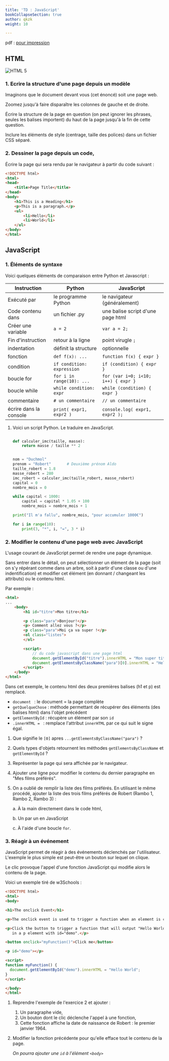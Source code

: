 ```yaml
---
title: 'TD : JavaScript'
bookCollapseSection: true
author: qkzk
weight: 10

---
```


pdf : [pour impression](./TD_IHM_2_js.pdf)

## HTML

![HTML 5](/docs/nsi/cours_premiere/ihm_web/js_td/img/0.svg.png)

### 1. Ecrire la structure d'une page depuis un modèle

Imaginons que le document devant vous (cet énoncé) soit une page web.

Zoomez jusqu'à faire disparaître les colonnes de gauche et de droite.

Écrire la structure de la page en question (on peut ignorer les phrases, seules
les balises importent) du haut de la page jusqu'à la fin de cette question.

Inclure les éléments de style (centrage, taille des polices) dans un fichier 
CSS séparé.

### 2. Dessiner la page depuis un code,

Écrire la page qui sera rendu par le navigateur à partir du code suivant :

```html
<!DOCTYPE html>
<html>
<head>
    <title>Page Title</title>
</head>
<body>
    <h1>This is a Heading</h1>
    <p>This is a paragraph.</p>
    <ul>
        <li>Hello</li>
        <li>World</li>
    </ul>
</body>
</html>
```

## JavaScript

### 1. Éléments de syntaxe

Voici quelques éléments de comparaison entre Python et Javascript :

| Instruction            | Python                     | JavaScript                          |
|------------------------|----------------------------|-------------------------------------|
| Exécuté par            | le programme Python        | le navigateur (généralement)        |
| Code contenu dans      | un fichier .py             | une balise script d'une page html   |
| Créer une variable     | `a = 2`                    | `var a = 2;`                        |
| Fin d'instruction      | retour à la ligne          | point virugle `;`                   |
| indentation            | définit la structure       | optionnelle                         |
| fonction               | `def f(x): ...`            | `function f(x) { expr }`            |
| condition              | `if condition: expression` | `if (condition) { expr }`           |
| boucle for             | `for i in range(10): ...`  | `for (var i=0; i<10; i++) { expr }` |
| boucle while           | `while condition: expr`    | `while (condition) { expr }`        |
| commentaire            | `# un commentaire`         | `// un commentaire`                 |
| écrire dans la console | `print( expr1, expr2 )`    | `console.log( expr1, expr2 );`      |


1. Voici un script Python. Le traduire en JavaScript.

    ```python

    def calculer_imc(taille, masse):
        return masse / taille ** 2


    nom = "Duchmol"
    prenom = "Robert"       # Deuxième prénom Aldo
    taille_robert = 1.8
    masse_robert = 280
    imc_robert = calculer_imc(taille_robert, masse_robert)
    capital = 0
    nombre_mois = 0

    while capital < 1000:
        capital = capital * 1.05 + 100
        nombre_mois = nombre_mois + 1

    print("Il m'a fallu", nombre_mois, "pour accumuler 1000€")

    for i in range(10):
        print(3, "*", i, "=", 3 * i)
    ```


### 2. Modifier le contenu d'une page web avec JavaScript

L'usage courant de JavaScript permet de rendre une page dynamique.

Sans entrer dans le détail, on peut sélectionner un élément de la page (soit
on s'y répérant comme dans un arbre, soit à partir d'une classe ou d'une
indentification) et modifier cet élément (en donnant / changeant les attributs)
ou le contenu html.

Par exemple :

```html
<html>
...
    <body>
        <h1 id="titre">Mon titre</h1>

        <p class="para">Bonjour!</p>
        <p> Comment allez vous ?</p>
        <p class="para">Moi ça va super !</p>
        <ol class="listes">
        </ol>

        <script>
            // du code javascript dans une page html
            document.getElementById("titre").innerHTML = "Mon super titre";
            document.getElementsByClassName("para")[0].innerHTML = "Hello !";
        </script>
    </body>
</html>
```

Dans cet exemple, le contenu html des deux premières balises (h1 et p) est
remplacé.

* `document ` : le document = la page complète
* `getQuelqueChose` : méthode permettant de récupérer des éléments (des balises html) dans l'objet précédent
* `getElementById` : récupère un élément par son `id`
* `.innerHTML = ` : remplace l'attribut `innerHTML` par ce qui suit le signe égal.

1. Que signifie le `[0]` apres `...getElementsByClassName("para")` ?
2. Quels types d'objets retournent les méthodes `getElementsByClassName` et `getElementById` ?
2. Représenter la page qui sera affichée par le navigateur.
2. Ajouter une ligne pour modifier le contenu du dernier paragraphe en 
    "Mes films préférés".
3. On a oublié de remplir la liste des films préférés. En utilisant le même
    procédé, ajouter la liste des trois films préférés de
    Robert (Rambo 1, Rambo 2, Rambo 3) :

    a. À la main directement dans le code html,

    b. Un par un en JavaScript

    c. À l'aide d'une boucle `for`.


### 3. Réagir à un événement

JavaScript permet de réagir à des événements déclenchés par l'utilisateur.
L'exemple le plus simple est peut-être un bouton sur lequel on clique.

Le clic provoque l'appel d'une fonction JavaScript qui modifie alors le 
contenu de la page.

Voici un exemple tiré de w3Schools :

```html
<!DOCTYPE html>
<html>
<body>

<h1>The onclick Event</h1>

<p>The onclick event is used to trigger a function when an element is clicked on.</p>

<p>Click the button to trigger a function that will output "Hello World"
   in a p element with id="demo".</p>

<button onclick="myFunction()">Click me</button>

<p id="demo"></p>

<script>
function myFunction() {
  document.getElementById("demo").innerHTML = "Hello World";
}
</script>

</body>
</html>
```

1. Reprendre l'exemple de l'exercice 2 et ajouter :

    1. Un paragraphe vide,
    2. Un bouton dont le clic déclenche l'appel à une fonction,
    3. Cette fonction affiche la date de naissance de Robert : le premier
        janvier 1964.
2. Modifier la fonction précédente pour qu'elle efface tout le contenu de la
    page.

    _On pourra ajouter une `id` à l'élément `<body>`_
